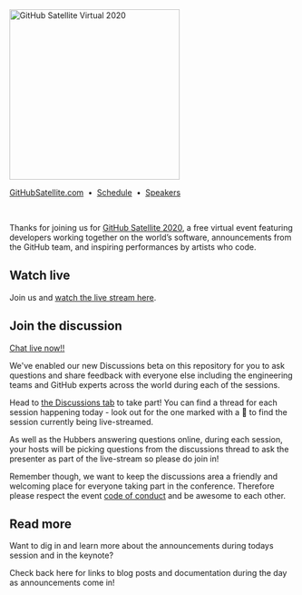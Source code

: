 <img src="https://user-images.githubusercontent.com/20879614/79027009-74be3500-7b3f-11ea-8555-bbafe6e98f14.png" width="300" alt="GitHub Satellite Virtual 2020">

[GitHubSatellite.com](https://githubsatellite.com)
&nbsp;•&nbsp;
[Schedule](https://githubsatellite.com/schedule/)
&nbsp;•&nbsp;
[Speakers](https://githubsatellite.com/speakers/)

<br>

Thanks for joining us for [GitHub Satellite 2020](https://githubsatellite.com), a free virtual event featuring developers working together on the world’s software, announcements from the GitHub team, and inspiring performances by artists who code.

## Watch live

Join us and [watch the live stream here](https://githubsatellite.com).

## Join the discussion

[Chat live now!!](https://github.com/githubevents/satellite2020/discussions)

We've enabled our new Discussions beta on this repository for you to ask questions and share feedback with everyone else including the engineering teams and GitHub experts across the world during each of the sessions.

Head to [the Discussions tab](https://github.com/githubevents/satellite2020/discussions) to take part! You can find a thread for each session happening today - look out for the one marked with a 🔴 to find the session currently being live-streamed.

As well as the Hubbers answering questions online, during each session, your hosts will be picking questions from the discussions thread to ask the presenter as part of the live-stream so please do join in!

Remember though, we want to keep the discussions area a friendly and welcoming place for everyone taking part in the conference. Therefore please respect the event [code of conduct](CODE_OF_CONDUCT.md) and be awesome to each other.

## Read more

Want to dig in and learn more about the announcements during todays session and in the keynote?

Check back here for links to blog posts and documentation during the day as announcements come in!

<!--
- [Read the GitHub Satellite recap blog post]()
- [Learn more about GitHub Workspaces]()
- [Learn more about GitHub Advanced Security]()
- [Learn more about GitHub One]()
 -->
